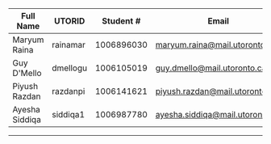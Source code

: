 | Full Name     | UTORID   | Student #  | Email                           | Best Way to Contact          | Github Username  |
|---------------|----------|------------|---------------------------------|------------------------------|------------------|
|Maryum Raina   |rainamar  |1006896030  |maryum.raina@mail.utoronto.ca    |insta: maryum1153             | m2-watt
|Guy D'Mello    | dmellogu | 1006105019 | guy.dmello@mail.utoronto.ca     | Discord or ig: guy_the_mello | guydmello
|Piyush Razdan  | razdanpi | 1006141621 | piyush.razdan@mail.utoronto.ca  | Discord                      | piyushraz 
|Ayesha Siddiqa | siddiqa1 | 1006987780 | ayesha.siddiqa@mail.utoronto.ca | Discord or ig: ayeshas_14    | ayesha-siddiqa20


---